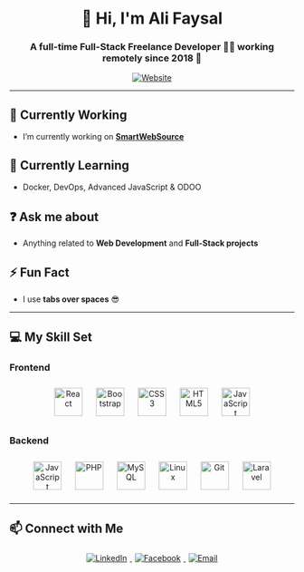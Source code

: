 <div align="center">

# 👋 Hi, I'm Ali Faysal
### A full-time Full-Stack Freelance Developer 👨‍💻 working remotely since 2018 🚀

[![Website](https://img.shields.io/badge/SmartWebSource-%23007ACC?style=for-the-badge&logo=internetarchive&logoColor=white)](https://smartwebsource.com)

</div>

---

## 🔭 Currently Working
- I’m currently working on **[SmartWebSource](https://smartwebsource.com)**

## 🌱 Currently Learning
- Docker, DevOps, Advanced JavaScript & ODOO

## ❓ Ask me about
- Anything related to **Web Development** and **Full-Stack projects**

## ⚡ Fun Fact
- I use **tabs over spaces** 😎

---

## 💻 My Skill Set

### Frontend
<div align="center">
<a href="https://reactjs.org/" target="_blank"><img src="https://profilinator.rishav.dev/skills-assets/react-original-wordmark.svg" alt="React" height="50" style="margin:10px"/></a>
<a href="https://getbootstrap.com/" target="_blank"><img src="https://profilinator.rishav.dev/skills-assets/bootstrap-plain.svg" alt="Bootstrap" height="50" style="margin:10px"/></a>
<a href="https://www.w3schools.com/css/" target="_blank"><img src="https://profilinator.rishav.dev/skills-assets/css3-original-wordmark.svg" alt="CSS3" height="50" style="margin:10px"/></a>
<a href="https://developer.mozilla.org/en-US/docs/Web/HTML" target="_blank"><img src="https://profilinator.rishav.dev/skills-assets/html5-original-wordmark.svg" alt="HTML5" height="50" style="margin:10px"/></a>
<a href="https://www.javascript.com/" target="_blank"><img src="https://profilinator.rishav.dev/skills-assets/javascript-original.svg" alt="JavaScript" height="50" style="margin:10px"/></a>
</div>

### Backend
<div align="center">
<a href="https://www.javascript.com/" target="_blank"><img src="https://profilinator.rishav.dev/skills-assets/javascript-original.svg" alt="JavaScript" height="50" style="margin:10px"/></a>
<a href="https://www.php.net/" target="_blank"><img src="https://profilinator.rishav.dev/skills-assets/php-original.svg" alt="PHP" height="50" style="margin:10px"/></a>
<a href="https://www.mysql.com/" target="_blank"><img src="https://profilinator.rishav.dev/skills-assets/mysql-original-wordmark.svg" alt="MySQL" height="50" style="margin:10px"/></a>
<a href="https://www.linux.org/" target="_blank"><img src="https://profilinator.rishav.dev/skills-assets/linux-original.svg" alt="Linux" height="50" style="margin:10px"/></a>
<a href="https://git-scm.com/" target="_blank"><img src="https://profilinator.rishav.dev/skills-assets/git-scm-icon.svg" alt="Git" height="50" style="margin:10px"/></a>
<a href="https://laravel.com/" target="_blank"><img src="https://as1.ftcdn.net/jpg/02/47/68/42/1000_F_247684298_VwQU7FCsKq6FXR3YRyTeCV6RvitYCReY.jpg" alt="Laravel" height="50" style="margin:10px"/></a>
</div>

---

## 📫 Connect with Me
<div align="center">
<a href="https://www.linkedin.com/in/ali-faysal-a67742209/" target="_blank">
  <img src="https://img.shields.io/badge/LinkedIn-%231E77B5?style=for-the-badge&logo=linkedin&logoColor=white" alt="LinkedIn" style="margin:5px"/>
</a>
<a href="https://www.facebook.com/ali.faysal.777" target="_blank">
  <img src="https://img.shields.io/badge/Facebook-%232E87FB?style=for-the-badge&logo=facebook&logoColor=white" alt="Facebook" style="margin:5px"/>
</a>
<a href="mailto:laraveldeveloper.bd@gmail.com" target="_blank">
  <img src="https://img.shields.io/badge/Email-%23D14836?style=for-the-badge&logo=gmail&logoColor=white" alt="Email" style="margin:5px"/>
</a>
</div>
